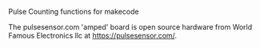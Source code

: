 Pulse Counting functions for makecode

The pulsesensor.com 'amped' board is open source hardware from World Famous Electronics llc at https://pulsesensor.com/.
